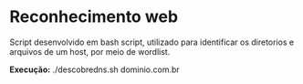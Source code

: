 # Reconhecimento web
Script desenvolvido em bash script, utilizado para identificar os diretorios e arquivos de um host, por meio de wordlist.

<b>Execução:</b>
./descobredns.sh dominio.com.br
